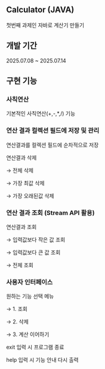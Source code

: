## Calculator   (JAVA)
첫번째 과제인 자바로 계산기 만들기

## 개발 기간
2025.07.08 ~ 2025.07.14

## 구현 기능
### 사칙연산
기본적인 사칙연산(+,-,*,/) 기능

### 연산 결과 컬렉션 필드에 저장 및 관리
연산결과를 컬렉션 필드에 순차적으로 저장

연산결과 삭제

→ 전체 삭제

→ 가장 최값 삭제

→ 가장 오래된값 삭제
### 연산 결과 조회 (Stream API 활용)
연산결과 조회

→ 입력값보다 작은 값 조회

→ 입력값보다 큰 값 조회

→ 전체 조회
### 사용자 인터페이스
원하는 기능 선택 메뉴

→ 1. 조회

→ 2. 삭제

→ 3. 계산 이어하기

exit 입력 시 프로그램 종료

help 입력 시 기능 안내 다시 출력

